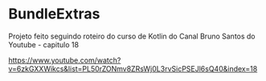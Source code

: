 # BundleExtras
Projeto feito seguindo roteiro do curso de Kotlin do Canal Bruno Santos do Youtube - capitulo 18

https://www.youtube.com/watch?v=6zkGXXWikcs&list=PL50rZONmv8ZRsWj0L3rvSicPSEJl6sQ40&index=18

